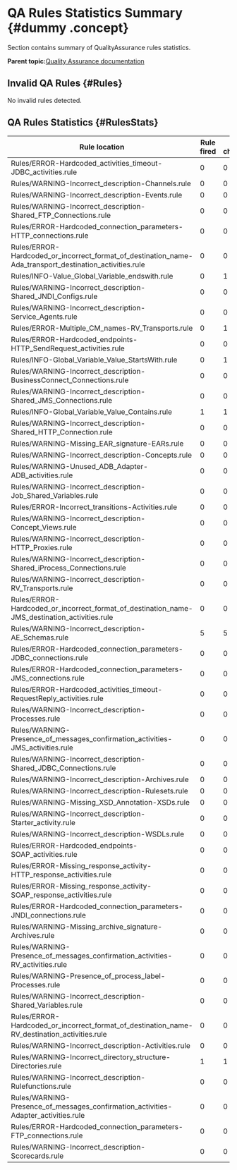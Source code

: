 # QA Rules Statistics Summary {#dummy .concept}

Section contains summary of QualityAssurance rules statistics.

**Parent topic:**[Quality Assurance documentation](../../qa/qa.md)

## Invalid QA Rules {#Rules}

No invalid rules detected.

## QA Rules Statistics {#RulesStats}

|Rule location|Rule fired|Rule checked|
|-------------|----------|------------|
|Rules/ERROR-Hardcoded\_activities\_timeout-JDBC\_activities.rule|0|0|
|Rules/WARNING-Incorrect\_description-Channels.rule|0|0|
|Rules/WARNING-Incorrect\_description-Events.rule|0|0|
|Rules/WARNING-Incorrect\_description-Shared\_FTP\_Connections.rule|0|0|
|Rules/ERROR-Hardcoded\_connection\_parameters-HTTP\_connections.rule|0|0|
|Rules/ERROR-Hardcoded\_or\_incorrect\_format\_of\_destination\_name-Ada\_transport\_destination\_activities.rule|0|0|
|Rules/INFO-Value\_Global\_Variable\_endswith.rule|0|1|
|Rules/WARNING-Incorrect\_description-Shared\_JNDI\_Configs.rule|0|0|
|Rules/WARNING-Incorrect\_description-Service\_Agents.rule|0|0|
|Rules/ERROR-Multiple\_CM\_names-RV\_Transports.rule|0|1|
|Rules/ERROR-Hardcoded\_endpoints-HTTP\_SendRequest\_activities.rule|0|0|
|Rules/INFO-Global\_Variable\_Value\_StartsWith.rule|0|1|
|Rules/WARNING-Incorrect\_description-BusinessConnect\_Connections.rule|0|0|
|Rules/WARNING-Incorrect\_description-Shared\_JMS\_Connections.rule|0|0|
|Rules/INFO-Global\_Variable\_Value\_Contains.rule|1|1|
|Rules/WARNING-Incorrect\_description-Shared\_HTTP\_Connection.rule|0|0|
|Rules/WARNING-Missing\_EAR\_signature-EARs.rule|0|0|
|Rules/WARNING-Incorrect\_description-Concepts.rule|0|0|
|Rules/WARNING-Unused\_ADB\_Adapter-ADB\_activities.rule|0|0|
|Rules/WARNING-Incorrect\_description-Job\_Shared\_Variables.rule|0|0|
|Rules/ERROR-Incorrect\_transitions-Activities.rule|0|0|
|Rules/WARNING-Incorrect\_description-Concept\_Views.rule|0|0|
|Rules/WARNING-Incorrect\_description-HTTP\_Proxies.rule|0|0|
|Rules/WARNING-Incorrect\_description-Shared\_iProcess\_Connections.rule|0|0|
|Rules/WARNING-Incorrect\_description-RV\_Transports.rule|0|0|
|Rules/ERROR-Hardcoded\_or\_incorrect\_format\_of\_destination\_name-JMS\_destination\_activities.rule|0|0|
|Rules/WARNING-Incorrect\_description-AE\_Schemas.rule|5|5|
|Rules/ERROR-Hardcoded\_connection\_parameters-JDBC\_connections.rule|0|0|
|Rules/ERROR-Hardcoded\_connection\_parameters-JMS\_connections.rule|0|0|
|Rules/ERROR-Hardcoded\_activities\_timeout-RequestReply\_activities.rule|0|0|
|Rules/WARNING-Incorrect\_description-Processes.rule|0|0|
|Rules/WARNING-Presence\_of\_messages\_confirmation\_activities-JMS\_activities.rule|0|0|
|Rules/WARNING-Incorrect\_description-Shared\_JDBC\_Connections.rule|0|0|
|Rules/WARNING-Incorrect\_description-Archives.rule|0|0|
|Rules/WARNING-Incorrect\_description-Rulesets.rule|0|0|
|Rules/WARNING-Missing\_XSD\_Annotation-XSDs.rule|0|0|
|Rules/WARNING-Incorrect\_description-Starter\_activity.rule|0|0|
|Rules/WARNING-Incorrect\_description-WSDLs.rule|0|0|
|Rules/ERROR-Hardcoded\_endpoints-SOAP\_activities.rule|0|0|
|Rules/ERROR-Missing\_response\_activity-HTTP\_response\_activities.rule|0|0|
|Rules/ERROR-Missing\_response\_activity-SOAP\_response\_activities.rule|0|0|
|Rules/ERROR-Hardcoded\_connection\_parameters-JNDI\_connections.rule|0|0|
|Rules/WARNING-Missing\_archive\_signature-Archives.rule|0|0|
|Rules/WARNING-Presence\_of\_messages\_confirmation\_activities-RV\_activities.rule|0|0|
|Rules/WARNING-Presence\_of\_process\_label-Processes.rule|0|0|
|Rules/WARNING-Incorrect\_description-Shared\_Variables.rule|0|0|
|Rules/ERROR-Hardcoded\_or\_incorrect\_format\_of\_destination\_name-RV\_destination\_activities.rule|0|0|
|Rules/WARNING-Incorrect\_description-Activities.rule|0|0|
|Rules/WARNING-Incorrect\_directory\_structure-Directories.rule|1|1|
|Rules/WARNING-Incorrect\_description-Rulefunctions.rule|0|0|
|Rules/WARNING-Presence\_of\_messages\_confirmation\_activities-Adapter\_activities.rule|0|0|
|Rules/ERROR-Hardcoded\_connection\_parameters-FTP\_connections.rule|0|0|
|Rules/WARNING-Incorrect\_description-Scorecards.rule|0|0|

